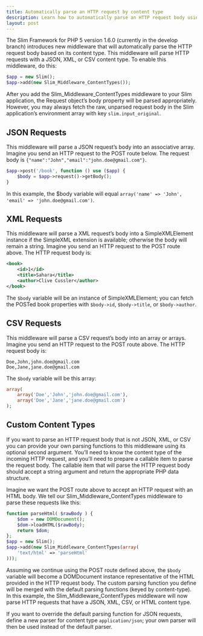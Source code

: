 ```yaml
---
title: Automatically parse an HTTP request by content type
description: Learn how to automatically parse an HTTP request body using Slim Framework middleware
layout: post
---
```


The Slim Framework for PHP 5 version 1.6.0 (currently in the develop branch) introduces new middleware that will automatically parse the HTTP request body based on its content type. This middleware will parse HTTP requests with a JSON, XML, or CSV content type. To enable this middleware, do this:

```php
$app = new Slim();
$app->add(new Slim_Middleware_ContentTypes());
```

After you add the Slim_Middleware_ContentTypes middleware to your Slim application, the Request object’s body property will be parsed appropriately. However, you may always fetch the raw, unparsed request body in the Slim application’s environment array with key `slim.input_original`.

## JSON Requests

This middleware will parse a JSON request’s body into an associative array. Imagine you send an HTTP request to the POST route below. The request body is `{"name":"John","email":"john.doe@gmail.com"}`.

```php
$app->post('/book', function () use ($app) {
    $body = $app->request()->getBody();
}
```

In this example, the $body variable will equal `array('name' => 'John', 'email' => 'john.doe@gmail.com')`.

## XML Requests

This middleware will parse a XML request’s body into a SimpleXMLElement instance if the SimpleXML extension is available; otherwise the body will remain a string. Imagine you send an HTTP request to the POST route above. The HTTP request body is:

```xml
<book>
    <id>1</id>
    <title>Sahara</title>
    <author>Clive Cussler</author>
</book>
```

The `$body` variable will be an instance of SimpleXMLElement; you can fetch the POSTed book properties with `$body->id`, `$body->title`, or `$body->author`.

## CSV Requests

This middleware will parse a CSV request’s body into an array or arrays. Imagine you send an HTTP request to the POST route above. The HTTP request body is:

```
Doe,John,john.doe@gmail.com
Doe,Jane,jane.doe@gmail.com
```

The `$body` variable will be this array:

```php
array(
    array('Doe','John','john.doe@gmail.com'),
    array('Doe','Jane','jane.doe@gmail.com')
);
```

## Custom Content Types

If you want to parse an HTTP request body that is not JSON, XML, or CSV you can provide your own parsing functions to this middleware using its optional second argument. You’ll need to know the content type of the incoming HTTP request, and you’ll need to prepare a callable item to parse the request body. The callable item that will parse the HTTP request body should accept a string argument and return the appropriate PHP data structure.

Imagine we want the POST route above to accept an HTTP request with an HTML body. We tell our Slim_Middleware_ContentTypes middleware to parse these requests like this:

```php
function parseHtml( $rawBody ) {
    $dom = new DOMDocument();
    $dom->loadHTML($rawBody);
    return $dom;
};
$app = new Slim();
$app->add(new Slim_Middleware_ContentTypes(array(
    'text/html' => 'parseHtml'
)));
```

Assuming we continue using the POST route defined above, the `$body` variable will become a DOMDocument instance representative of the HTML provided in the HTTP request body. The custom parsing function you define will be merged with the default parsing functions (keyed by content-type). In this example, the Slim_Middleware_ContentTypes middleware will now parse HTTP requests that have a JSON, XML, CSV, or HTML content type.

If you want to override the default parsing function for JSON requests, define a new parser for content type `application/json`; your own parser will then be used instead of the default parser.

